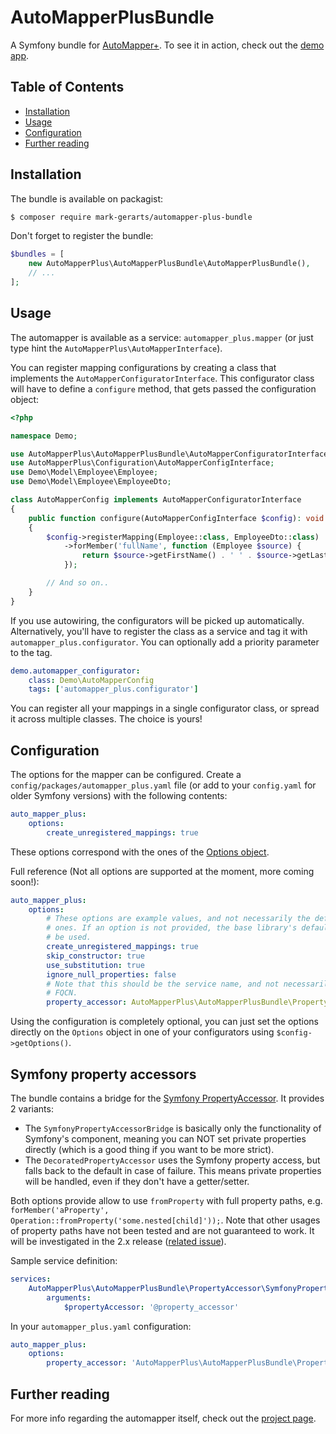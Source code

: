 # AutoMapperPlusBundle

A Symfony bundle for [AutoMapper+](https://www.github.com/mark-gerarts/automapper-plus).
To see it in action, check out the [demo app](https://github.com/mark-gerarts/automapper-plus-demo-app).

## Table of Contents
* [Installation](#installation)
* [Usage](#usage)
* [Configuration](#configuration)
* [Further reading](#further-reading)

## Installation

The bundle is available on packagist:

```bash
$ composer require mark-gerarts/automapper-plus-bundle
```

Don't forget to register the bundle:

```php
$bundles = [
    new AutoMapperPlus\AutoMapperPlusBundle\AutoMapperPlusBundle(),
    // ...
];
```

## Usage

The automapper is available as a service: `automapper_plus.mapper` (or just type hint
the `AutoMapperPlus\AutoMapperInterface`).

You can register mapping configurations by creating a class that implements the
`AutoMapperConfiguratorInterface`. This configurator class will have to define a
`configure` method, that gets passed the configuration object:

```php
<?php

namespace Demo;

use AutoMapperPlus\AutoMapperPlusBundle\AutoMapperConfiguratorInterface;
use AutoMapperPlus\Configuration\AutoMapperConfigInterface;
use Demo\Model\Employee\Employee;
use Demo\Model\Employee\EmployeeDto;

class AutoMapperConfig implements AutoMapperConfiguratorInterface
{
    public function configure(AutoMapperConfigInterface $config): void
    {
        $config->registerMapping(Employee::class, EmployeeDto::class)
            ->forMember('fullName', function (Employee $source) {
                return $source->getFirstName() . ' ' . $source->getLastName();
            });

        // And so on..
    }
}
```

If you use autowiring, the configurators will be picked up automatically.
Alternatively, you'll have to register the class as a service and tag it
with `automapper_plus.configurator`. You can optionally add a priority parameter
to the tag.


```yaml
demo.automapper_configurator:
    class: Demo\AutoMapperConfig
    tags: ['automapper_plus.configurator']

```

You can register all your mappings in a single configurator class, or spread it
across multiple classes. The choice is yours!

## Configuration

The options for the mapper can be configured. Create a `config/packages/automapper_plus.yaml`
file (or add to your `config.yaml` for older Symfony versions) with the following contents:


```yaml
auto_mapper_plus:
    options:
        create_unregistered_mappings: true
```

These options correspond with the ones of the [Options object](https://github.com/mark-gerarts/automapper-plus#the-options-object).

Full reference (Not all options are supported at the moment, more coming soon!):

```yaml
auto_mapper_plus:
    options:
        # These options are example values, and not necessarily the default
        # ones. If an option is not provided, the base library's default will
        # be used.
        create_unregistered_mappings: true
        skip_constructor: true
        use_substitution: true
        ignore_null_properties: false
        # Note that this should be the service name, and not necessarily the
        # FQCN.
        property_accessor: AutoMapperPlus\AutoMapperPlusBundle\PropertyAccessor\SymfonyPropertyAccessorBridge
```

Using the configuration is completely optional, you can just set the options directly
on the `Options` object in one of your configurators using `$config->getOptions()`.

## Symfony property accessors

The bundle contains a bridge for the [Symfony PropertyAccessor](https://symfony.com/components/PropertyAccess).
It provides 2 variants:

- The `SymfonyPropertyAccessorBridge` is basically only the functionality of
  Symfony's component, meaning you can NOT set private properties directly
  (which is a good thing if you want to be more strict).
- The `DecoratedPropertyAccessor` uses the Symfony property access, but falls
  back to the default in case of failure. This means private properties will
  be handled, even if they don't have a getter/setter.

Both options provide allow to use `fromProperty` with full property paths,
e.g. `forMember('aProperty', Operation::fromProperty('some.nested[child]'));`.
Note that other usages of property paths have not been tested and are not
guaranteed to work. It will be investigated in the 2.x release
([related issue](https://github.com/mark-gerarts/automapper-plus/issues/51)).

Sample service definition:

```yaml
services:
    AutoMapperPlus\AutoMapperPlusBundle\PropertyAccessor\SymfonyPropertyAccessorBridge:
        arguments:
            $propertyAccessor: '@property_accessor'
```

In your `automapper_plus.yaml` configuration:

```yaml
auto_mapper_plus:
    options:
        property_accessor: 'AutoMapperPlus\AutoMapperPlusBundle\PropertyAccessor\SymfonyPropertyAccessorBridge'
```

## Further reading
For more info regarding the automapper itself, check out the
[project page](https://www.github.com/mark-gerarts/automapper-plus).
